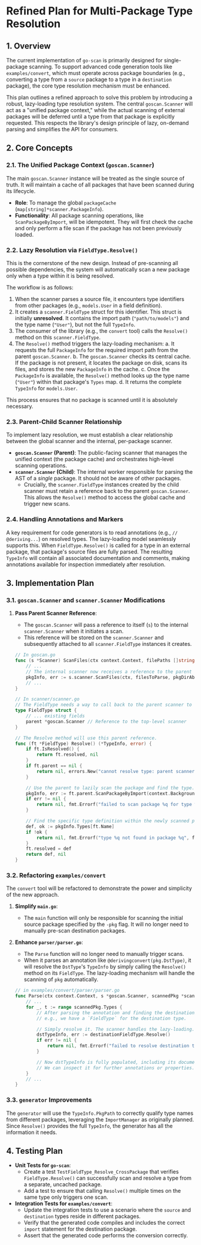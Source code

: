 # Refined Plan for Multi-Package Type Resolution

## 1. Overview

The current implementation of `go-scan` is primarily designed for single-package scanning. To support advanced code generation tools like `examples/convert`, which must operate across package boundaries (e.g., converting a type from a `source` package to a type in a `destination` package), the core type resolution mechanism must be enhanced.

This plan outlines a refined approach to solve this problem by introducing a robust, lazy-loading type resolution system. The central `goscan.Scanner` will act as a "unified package context," while the actual scanning of external packages will be deferred until a type from that package is explicitly requested. This respects the library's design principle of lazy, on-demand parsing and simplifies the API for consumers.

## 2. Core Concepts

### 2.1. The Unified Package Context (`goscan.Scanner`)

The main `goscan.Scanner` instance will be treated as the single source of truth. It will maintain a cache of all packages that have been scanned during its lifecycle.

-   **Role**: To manage the global `packageCache` (`map[string]*scanner.PackageInfo`).
-   **Functionality**: All package scanning operations, like `ScanPackageByImport`, will be idempotent. They will first check the cache and only perform a file scan if the package has not been previously loaded.

### 2.2. Lazy Resolution via `FieldType.Resolve()`

This is the cornerstone of the new design. Instead of pre-scanning all possible dependencies, the system will automatically scan a new package only when a type within it is being resolved.

The workflow is as follows:
1.  When the scanner parses a source file, it encounters type identifiers from other packages (e.g., `models.User` in a field definition).
2.  It creates a `scanner.FieldType` struct for this identifier. This struct is initially **unresolved**. It contains the import path (`"path/to/models"`) and the type name (`"User"`), but not the full `TypeInfo`.
3.  The consumer of the library (e.g., the `convert` tool) calls the `Resolve()` method on this `scanner.FieldType`.
4.  The `Resolve()` method triggers the lazy-loading mechanism:
    a. It requests the full `PackageInfo` for the required import path from the parent `goscan.Scanner`.
    b. The `goscan.Scanner` checks its central cache. If the package is not present, it locates the package on disk, scans its files, and stores the new `PackageInfo` in the cache.
    c. Once the `PackageInfo` is available, the `Resolve()` method looks up the type name (`"User"`) within that package's `Types` map.
    d. It returns the complete `TypeInfo` for `models.User`.

This process ensures that no package is scanned until it is absolutely necessary.

### 2.3. Parent-Child Scanner Relationship

To implement lazy resolution, we must establish a clear relationship between the global scanner and the internal, per-package scanner.

-   **`goscan.Scanner` (Parent)**: The public-facing scanner that manages the unified context (the package cache) and orchestrates high-level scanning operations.
-   **`scanner.Scanner` (Child)**: The internal worker responsible for parsing the AST of a *single* package. It should not be aware of other packages.
    -   Crucially, the `scanner.FieldType` instances created by the child scanner must retain a reference back to the parent `goscan.Scanner`. This allows the `Resolve()` method to access the global cache and trigger new scans.

### 2.4. Handling Annotations and Markers

A key requirement for code generators is to read annotations (e.g., `// @deriving...`) on resolved types. The lazy-loading model seamlessly supports this. When `FieldType.Resolve()` is called for a type in an external package, that package's source files are fully parsed. The resulting `TypeInfo` will contain all associated documentation and comments, making annotations available for inspection immediately after resolution.

## 3. Implementation Plan

### 3.1. `goscan.Scanner` and `scanner.Scanner` Modifications

1.  **Pass Parent Scanner Reference**:
    -   The `goscan.Scanner` will pass a reference to itself (`s`) to the internal `scanner.Scanner` when it initiates a scan.
    -   This reference will be stored on the `scanner.Scanner` and subsequently attached to all `scanner.FieldType` instances it creates.

    ```go
    // In goscan.go
    func (s *Scanner) ScanFiles(ctx context.Context, filePaths []string) (*scanner.PackageInfo, error) {
        // ...
        // The internal scanner now receives a reference to the parent `goscan.Scanner`.
        pkgInfo, err := s.scanner.ScanFiles(ctx, filesToParse, pkgDirAbs, s)
        // ...
    }

    // In scanner/scanner.go
    // The FieldType needs a way to call back to the parent scanner to resolve itself.
    type FieldType struct {
        // ... existing fields
        parent *goscan.Scanner // Reference to the top-level scanner
    }

    // The Resolve method will use this parent reference.
    func (ft *FieldType) Resolve() (*TypeInfo, error) {
        if ft.IsResolved() {
            return ft.resolved, nil
        }
        if ft.parent == nil {
            return nil, errors.New("cannot resolve type: parent scanner is not available")
        }

        // Use the parent to lazily scan the package and find the type.
        pkgInfo, err := ft.parent.ScanPackageByImport(context.Background(), ft.PkgPath)
        if err != nil {
            return nil, fmt.Errorf("failed to scan package %q for type %q: %w", ft.PkgPath, ft.Name, err)
        }

        // Find the specific type definition within the newly scanned package.
        def, ok := pkgInfo.Types[ft.Name]
        if !ok {
            return nil, fmt.Errorf("type %q not found in package %q", ft.Name, ft.PkgPath)
        }
        ft.resolved = def
        return def, nil
    }
    ```

### 3.2. Refactoring `examples/convert`

The `convert` tool will be refactored to demonstrate the power and simplicity of the new approach.

1.  **Simplify `main.go`**:
    -   The `main` function will only be responsible for scanning the initial source package specified by the `-pkg` flag. It will no longer need to manually pre-scan destination packages.

2.  **Enhance `parser/parser.go`**:
    -   The `Parse` function will no longer need to manually trigger scans.
    -   When it parses an annotation like `@derivingconvert(pkg.DstType)`, it will resolve the `DstType`'s `TypeInfo` by simply calling the `Resolve()` method on its `FieldType`. The lazy-loading mechanism will handle the scanning of `pkg` automatically.

    ```go
    // in examples/convert/parser/parser.go
    func Parse(ctx context.Context, s *goscan.Scanner, scannedPkg *scanner.PackageInfo) (*Info, error) {
        // ...
        for _, t := range scannedPkg.Types {
            // After parsing the annotation and finding the destination type identifier...
            // e.g., we have a `FieldType` for the destination type.

            // Simply resolve it. The scanner handles the lazy-loading.
            dstTypeInfo, err := destinationFieldType.Resolve()
            if err != nil {
                return nil, fmt.Errorf("failed to resolve destination type: %w", err)
            }

            // Now dstTypeInfo is fully populated, including its documentation and fields.
            // We can inspect it for further annotations or properties.
        }
        // ...
    }
    ```

### 3.3. `generator` Improvements

The `generator` will use the `TypeInfo.PkgPath` to correctly qualify type names from different packages, leveraging the `ImportManager` as originally planned. Since `Resolve()` provides the full `TypeInfo`, the generator has all the information it needs.

## 4. Testing Plan

-   **Unit Tests for `go-scan`**:
    -   Create a test `TestFieldType_Resolve_CrossPackage` that verifies `FieldType.Resolve()` can successfully scan and resolve a type from a separate, uncached package.
    -   Add a test to ensure that calling `Resolve()` multiple times on the same type only triggers one scan.
-   **Integration Tests for `examples/convert`**:
    -   Update the integration tests to use a scenario where the `source` and `destination` types reside in different packages.
    -   Verify that the generated code compiles and includes the correct `import` statement for the destination package.
    -   Assert that the generated code performs the conversion correctly.
